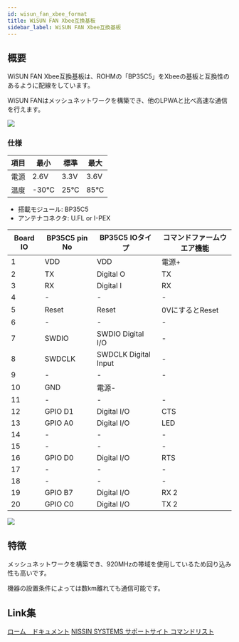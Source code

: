 ```yaml
---
id: wisun_fan_xbee_format
title: WiSUN FAN Xbee互換基板
sidebar_label: WiSUN FAN Xbee互換基板
---
```


## 概要

WiSUN FAN Xbee互換基板は、ROHMの「BP35C5」をXbeeの基板と互換性のあるように配線をしています。

WiSUN FANはメッシュネットワークを構築でき、他のLPWAと比べ高速な通信を行えます。

![](/img/docs/wisun/top.jpg)
### 仕様

|項目|最小|標準|最大|
|---|---|---|---|
|電源|2.6V|3.3V|3.6V|
|温度|-30°C|25°C|85°C|

- 搭載モジュール: BP35C5
- アンテナコネクタ: U.FL or I-PEX

|Board IO|BP35C5 pin No|BP35C5 IOタイプ|コマンドファームウエア機能|
|---|---|---|---|
|1|VDD|VDD|電源+|
|2|TX|Digital O|TX|
|3|RX|Digital I|RX|
|4|-|-|-|
|5|Reset|Reset|0VにするとReset|
|6|-|-|-|
|7|SWDIO|SWDIO Digital I/O|-|
|8|SWDCLK|SWDCLK Digital Input|-|
|9|-|-|-|
|10|GND|電源-|
|11|-|-|-|
|12|GPIO D1|Digital I/O|CTS|
|13|GPIO A0|Digital I/O|LED|
|14|-|-|-|
|15|-|-|-|
|16|GPIO D0|Digital I/O|RTS|
|17|-|-|-|
|18|-|-|-|
|19|GPIO B7|Digital I/O|RX 2|
|20|GPIO C0|Digital I/O|TX 2|

![](/img/docs/wisun/circuit.png)
    
## 特徴

メッシュネットワークを構築でき、920MHzの帯域を使用しているため回り込み性も高いです。

機器の設置条件によっては数km離れても通信可能です。

## Link集

[ローム　ドキュメント](https://www.rohm.co.jp/products/wireless-communication/specified-low-power-radio-modules/bp35c5-product#designResources)
[NISSIN SYSTEMS サポートサイト コマンドリスト](https://e-support.co-nss.co.jp/wisunfan.html)